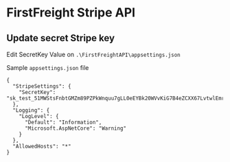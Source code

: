 # FirstFreight Stripe API 

## Update secret Stripe key
Edit SecretKey Value on ```.\FirstFreightAPI\appsettings.json```

Sample ```appsettings.json``` file
```code
{
  "StripeSettings": {
    "SecretKey": "sk_test_51MWStsFnbtGMZm89PZPkWnquu7gLL0eEYBk20WVvKiG7B4eZCXX67LvtwlEmrprsuxtNmcESig0cbcCSwycakZMz00kU2rSHaY"
  },
  "Logging": {
    "LogLevel": {
      "Default": "Information",
      "Microsoft.AspNetCore": "Warning"
    }
  },
  "AllowedHosts": "*"
}
```
